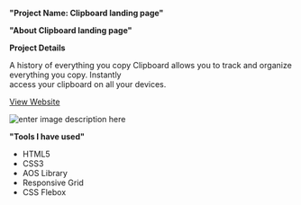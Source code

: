 **"Project Name: Clipboard landing page"**

**"About Clipboard landing page"**

**Project Details**

A history of everything you copy
Clipboard allows you to track and organize everything you copy. Instantly  
access your clipboard on all your devices.


[View Website](https://clipboard-landing-page-eight-pi.vercel.app/)

![enter image description here](https://github.com/programming-ibrahim/clipboard-landing-page/blob/main/images/clip.png?raw=true)


**"Tools I have used"**

-   HTML5
-   CSS3
-   AOS Library
-   Responsive Grid
-   CSS Flebox
